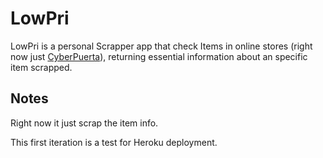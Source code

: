 # LowPri

LowPri is a personal Scrapper app that check Items in online stores (right now just [CyberPuerta](https://www.cyberpuerta.mx)), returning essential information about an specific item scrapped.

## Notes

Right now it just scrap the item info.

This first iteration is a test for Heroku deployment.